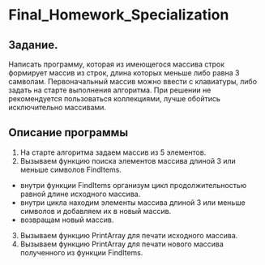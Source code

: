 # Final_Homework_Specialization
## Задание.
Написать программу, которая из имеющегося массива строк формирует массив из строк,
длина которых меньше либо равна 3 самволам. Первоначальный массив можно ввести с
клавиатуры, либо задать на старте выполнения алгоритма. При решении не рекомендуется
пользоваться коллекциями, лучше обойтись исключительно массивами.

## Описание программы
1) На старте алгоритма задаем массив из 5 элементов.
2) Вызываем функцию поиска элементов массива длиной 3 или меньше символов FindItems.
- внутри функции FindItems организум цикл продолжительностью равной длине исходного
массива.
- внутри цикла находим элементы массива длиной 3 или меньше символов и
добавляем их в новый массив.
- возвращам новый массив.

3) Вызываем функцию PrintArray для печати исходного массива.
4) Вызываем функцию PrintArray для печати нового массива полученного из функции FindItems.

